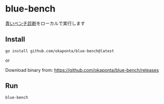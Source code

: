 # blue-bench
[青いベンチ診断](https://shindanmaker.com/240064)をローカルで実行します

## Install
`go install github.com/okaponta/blue-bench@latest`

or 

Download binary from:
https://github.com/okaponta/blue-bench/releases

## Run
`blue-bench`

